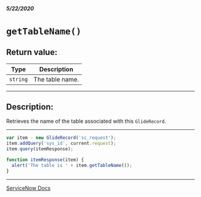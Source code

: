 ##### 5/22/2020
# `getTableName()`
## Return value:
| Type | Description |
|---|---|
| `string` | The table name. |

---

## Description:
Retrieves the name of the table associated with this `GlideRecord`.

---

```js
var item - new GlideRecord('sc_request');
item.addQuery('sys_id', current.request);
item.query(itemResponse);

function itemResponse(item) {
  alert('The table is ' + item.getTableName());
}
```

---

[ServiceNow Docs](https://developer.servicenow.com/dev.do#!/reference/api/newyork/client/c_GlideRecordClientSideAPI#r_GRCS-getTableName)
